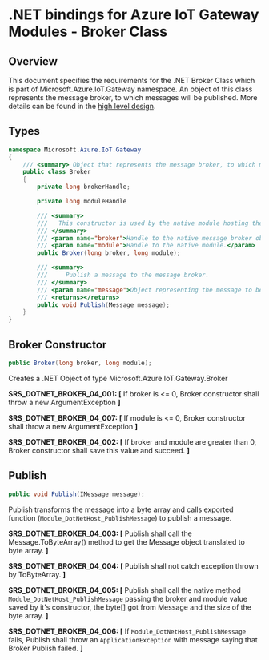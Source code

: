.NET bindings for Azure IoT Gateway Modules - Broker Class
===============================================================

Overview
--------


This document specifies the requirements for the .NET Broker Class which is part of Microsoft.Azure.IoT.Gateway namespace. 
An object of this class represents the message broker, to which messages will be published. 
More details can be found in the [high level design](./dotnet_bindings_hld.md).

Types
-----
```C#
namespace Microsoft.Azure.IoT.Gateway
{
    /// <summary> Object that represents the message broker, to which messsages will be published </summary>
    public class Broker
    {
        private long brokerHandle;

        private long moduleHandle

        /// <summary>
        ///   This constructor is used by the native module hosting the CLR. The .NET module implementation will receive an instance of Broker and will never instantiate one directly. 
        /// </summary>
        /// <param name="broker">Handle to the native message broker object.</param>
        /// <param name="module">Handle to the native module.</param>
        public Broker(long broker, long module);

        /// <summary>
        ///     Publish a message to the message broker. 
        /// </summary>
        /// <param name="message">Object representing the message to be published to the broker.</param>
        /// <returns></returns>
        public void Publish(Message message);
    }
}
```

Broker Constructor
----------------------
```C#
public Broker(long broker, long module);
```
Creates a .NET Object of type Microsoft.Azure.IoT.Gateway.Broker

**SRS_DOTNET_BROKER_04_001: [** If broker is <= 0, Broker constructor shall throw a new ArgumentException **]**

**SRS_DOTNET_BROKER_04_007: [** If module is <= 0, Broker constructor shall throw a new ArgumentException  **]**

**SRS_DOTNET_BROKER_04_002: [** If broker and module are greater than 0, Broker constructor shall save this value and succeed. **]**


Publish
-------
```C#
public void Publish(IMessage message);
```
Publish transforms the message into a byte array and calls exported function (`Module_DotNetHost_PublishMessage`) to publish a message.

**SRS_DOTNET_BROKER_04_003: [** Publish shall call the Message.ToByteArray() method to get the Message object translated to byte array.  **]**

**SRS_DOTNET_BROKER_04_004: [** Publish shall not catch exception thrown by ToByteArray.  **]**

**SRS_DOTNET_BROKER_04_005: [** Publish shall call the native method `Module_DotNetHost_PublishMessage` passing the broker and module value saved by it's constructor, the byte[] got from Message and the size of the byte array. **]**

**SRS_DOTNET_BROKER_04_006: [** If `Module_DotNetHost_PublishMessage` fails, Publish shall throw an `ApplicationException` with message saying that Broker Publish failed. **]**